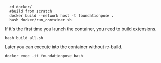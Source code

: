 ```
  cd docker/
  #build from scratch
  docker build --network host -t foundationpose .
  bash docker/run_container.sh
```

If it's the first time you launch the container, you need to build extensions.
```
bash build_all.sh
```

Later you can execute into the container without re-build.
```
docker exec -it foundationpose bash
```